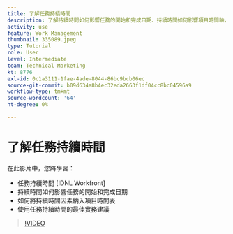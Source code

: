 ```yaml
---
title: 了解任務持續時間
description: 了解持續時間如何影響任務的開始和完成日期、持續時間如何影響項目時間軸，以及使用任務持續時間的一些最佳做法。
activity: use
feature: Work Management
thumbnail: 335089.jpeg
type: Tutorial
role: User
level: Intermediate
team: Technical Marketing
kt: 8776
exl-id: 0c1a3111-1fae-4ade-8044-86bc9bcb06ec
source-git-commit: b09d634a8b4ec32eda2663f1df04cc8bc04596a9
workflow-type: tm+mt
source-wordcount: '64'
ht-degree: 0%

---
```


# 了解任務持續時間

在此影片中，您將學習：

* 任務持續時間 [!DNL Workfront]
* 持續時間如何影響任務的開始和完成日期
* 如何將持續時間因素納入項目時間表
* 使用任務持續時間的最佳實務建議

>[!VIDEO](https://video.tv.adobe.com/v/335089/?quality=12)
